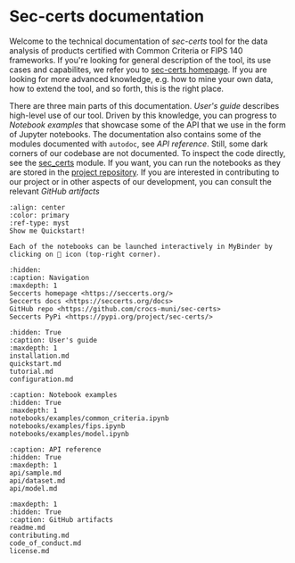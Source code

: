 # Sec-certs documentation

Welcome to the technical documentation of *sec-certs* tool for the data analysis of products certified with Common Criteria or FIPS 140 frameworks. If you're looking for general description of the tool, its use cases and capabilites, we refer you to [sec-certs homepage](https://seccerts.org/). If you are looking for more advanced knowledge, e.g. how to mine your own data, how to extend the tool, and so forth, this is the right place.

There are three main parts of this documentation. *User's guide* describes high-level use of our tool. Driven by this knowledge, you can progress to *Notebook examples* that showcase some of the API that we use in the form of Jupyter notebooks. The documentation also contains some of the modules documented with `autodoc`, see *API reference*. Still, some dark corners of our codebase are not documented. To inspect the code directly, see the [sec_certs](https://github.com/crocs-muni/sec-certs/tree/main/sec_certs) module. If you want, you can run the notebooks as they are stored in the [project repository](https://github.com/crocs-muni/sec-certs/tree/main/notebooks). If you are interested in contributing to our project or in other aspects of our development, you can consult the relevant *GitHub artifacts*

```{button-ref} quickstart
:align: center
:color: primary
:ref-type: myst
Show me Quickstart!
```

```{admonition} Launch notebooks in MyBinder
Each of the notebooks can be launched interactively in MyBinder by clicking on 🚀 icon (top-right corner).
```

```{toctree}
:hidden:
:caption: Navigation
:maxdepth: 1
Seccerts homepage <https://seccerts.org/>
Seccerts docs <https://seccerts.org/docs>
GitHub repo <https://github.com/crocs-muni/sec-certs>
Seccerts PyPi <https://pypi.org/project/sec-certs/>
```

```{toctree}
:hidden: True
:caption: User's guide
:maxdepth: 1
installation.md
quickstart.md
tutorial.md
configuration.md
```

```{toctree}
:caption: Notebook examples
:hidden: True
:maxdepth: 1
notebooks/examples/common_criteria.ipynb
notebooks/examples/fips.ipynb
notebooks/examples/model.ipynb
```

```{toctree}
:caption: API reference
:hidden: True
:maxdepth: 1
api/sample.md
api/dataset.md
api/model.md
```

```{toctree}
:maxdepth: 1
:hidden: True
:caption: GitHub artifacts
readme.md
contributing.md
code_of_conduct.md
license.md
```